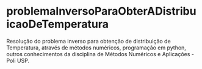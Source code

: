 # problemaInversoParaObterADistribuicaoDeTemperatura
Resolução do problema inverso para obtenção de distribuição de Temperatura, através de métodos numéricos, programação em python, outros conhecimentos da disciplina de Métodos Numéricos e Aplicações - Poli USP.
